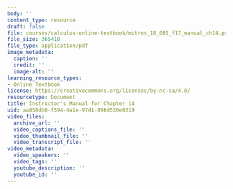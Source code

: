 ```yaml
---
body: ''
content_type: resource
draft: false
file: courses/calculus-online-textbook/mitres_18_001_f17_manual_ch14.pdf
file_size: 365410
file_type: application/pdf
image_metadata:
  caption: ''
  credit: ''
  image-alt: ''
learning_resource_types:
- Online Textbook
license: https://creativecommons.org/licenses/by-nc-sa/4.0/
resourcetype: Document
title: Instructor's Manual for Chapter 14
uid: aa858db0-f594-4a1e-97d1-096d530e0319
video_files:
  archive_url: ''
  video_captions_file: ''
  video_thumbnail_file: ''
  video_transcript_file: ''
video_metadata:
  video_speakers: ''
  video_tags: ''
  youtube_description: ''
  youtube_id: ''
---
```

